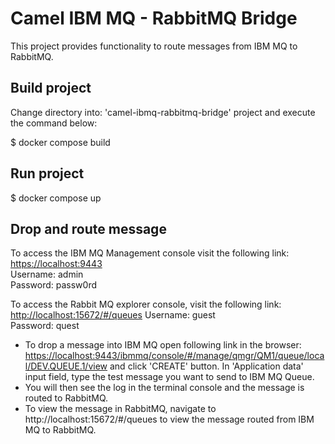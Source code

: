 # Camel IBM MQ - RabbitMQ Bridge 
  
This project provides functionality to route messages from IBM MQ to RabbitMQ.

## Build project 

Change directory into: 'camel-ibmq-rabbitmq-bridge' project and execute the command below:  

$ docker compose build  

## Run project 

$ docker compose up  

## Drop and route message 

To access the IBM MQ Management console visit the following link: [https://localhost:9443](https://localhost:9443)  
Username: admin  
Password: passw0rd  

To access the Rabbit MQ explorer console, visit the following link: [http://localhost:15672/#/queues](http://localhost:15672/#/queues) 
Username: guest  
Password: quest  

- To drop a message into IBM MQ open following link in the browser: [https://localhost:9443/ibmmq/console/#/manage/qmgr/QM1/queue/local/DEV.QUEUE.1/view](https://localhost:9443/ibmmq/console/#/manage/qmgr/QM1/queue/local/DEV.QUEUE.1/view) and click 'CREATE' button. In 'Application data' input field, type the test message you want to send to IBM MQ Queue.
- You will then see the log in the terminal console and the message is routed to RabbitMQ.
- To view the message in RabbitMQ, navigate to http://localhost:15672/#/queues to view the message routed from IBM MQ to RabbitMQ.